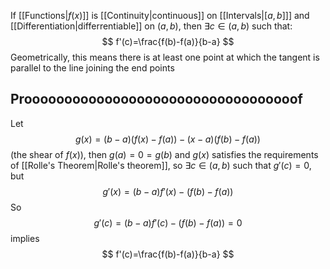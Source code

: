 If [[Functions|$f(x)$]] is [[Continuity|continuous]] on [[Intervals|$[a,b]$]] and [[Differentiation|differrentiable]] on $(a,b)$, then $\exists c\in(a,b)$ such that:
$$
f'(c)=\frac{f(b)-f(a)}{b-a}
$$
Geometrically, this means there is at least one point at which the tangent is parallel to the line joining the end points
## Proooooooooooooooooooooooooooooooooof
Let 
$$
g(x)=(b-a)(f(x)-f(a))-(x-a)(f(b)-f(a))
$$
(the shear of $f(x)$), then $g(a)=0=g(b)$ and $g(x)$ satisfies the requirements of [[Rolle's Theorem|Rolle's theorem]], so $\exists c\in(a,b)$ such that $g'(c)=0$, but
$$
g'(x)=(b-a)f'(x)-(f(b)-f(a))
$$
So
$$
g'(c)=(b-a)f'(c)-(f(b)-f(a))=0
$$
implies
$$
f'(c)=\frac{f(b)-f(a)}{b-a}
$$

